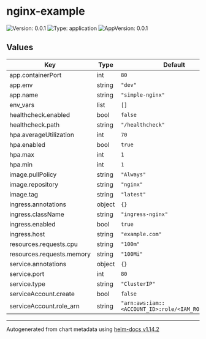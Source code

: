 # nginx-example

![Version: 0.0.1](https://img.shields.io/badge/Version-0.0.1-informational?style=flat-square) ![Type: application](https://img.shields.io/badge/Type-application-informational?style=flat-square) ![AppVersion: 0.0.1](https://img.shields.io/badge/AppVersion-0.0.1-informational?style=flat-square)

## Values

| Key | Type | Default | Description |
|-----|------|---------|-------------|
| app.containerPort | int | `80` |  |
| app.env | string | `"dev"` |  |
| app.name | string | `"simple-nginx"` |  |
| env_vars | list | `[]` |  |
| healthcheck.enabled | bool | `false` |  |
| healthcheck.path | string | `"/healthcheck"` |  |
| hpa.averageUtilization | int | `70` |  |
| hpa.enabled | bool | `true` |  |
| hpa.max | int | `1` |  |
| hpa.min | int | `1` |  |
| image.pullPolicy | string | `"Always"` |  |
| image.repository | string | `"nginx"` |  |
| image.tag | string | `"latest"` |  |
| ingress.annotations | object | `{}` |  |
| ingress.className | string | `"ingress-nginx"` |  |
| ingress.enabled | bool | `true` |  |
| ingress.host | string | `"example.com"` |  |
| resources.requests.cpu | string | `"100m"` |  |
| resources.requests.memory | string | `"100Mi"` |  |
| service.annotations | object | `{}` |  |
| service.port | int | `80` |  |
| service.type | string | `"ClusterIP"` |  |
| serviceAccount.create | bool | `false` |  |
| serviceAccount.role_arn | string | `"arn:aws:iam::<ACCOUNT_ID>:role/<IAM_ROLE_NAME>"` |  |

----------------------------------------------
Autogenerated from chart metadata using [helm-docs v1.14.2](https://github.com/norwoodj/helm-docs/releases/v1.14.2)
